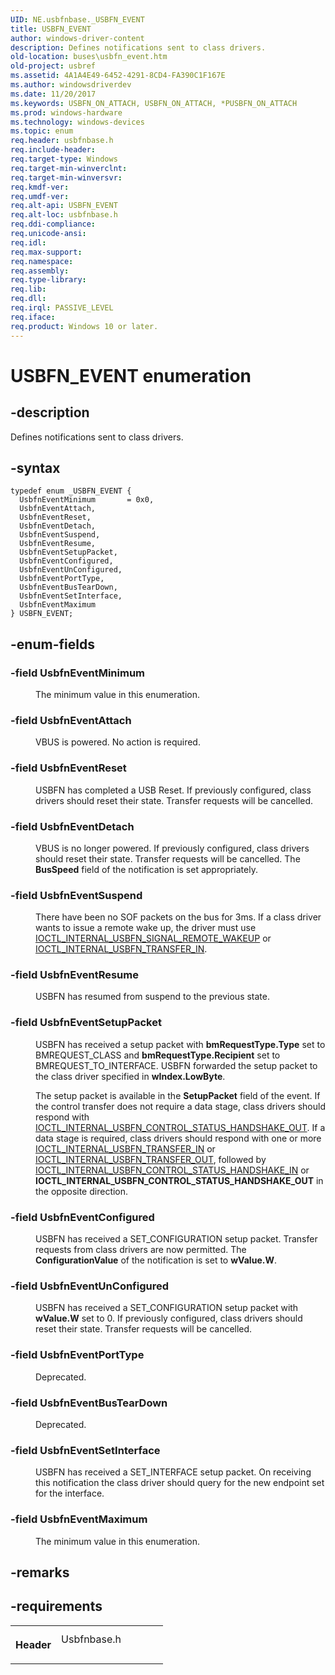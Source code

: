 ```yaml
---
UID: NE.usbfnbase._USBFN_EVENT
title: USBFN_EVENT
author: windows-driver-content
description: Defines notifications sent to class drivers.
old-location: buses\usbfn_event.htm
old-project: usbref
ms.assetid: 4A1A4E49-6452-4291-8CD4-FA390C1F167E
ms.author: windowsdriverdev
ms.date: 11/20/2017
ms.keywords: USBFN_ON_ATTACH, USBFN_ON_ATTACH, *PUSBFN_ON_ATTACH
ms.prod: windows-hardware
ms.technology: windows-devices
ms.topic: enum
req.header: usbfnbase.h
req.include-header: 
req.target-type: Windows
req.target-min-winverclnt: 
req.target-min-winversvr: 
req.kmdf-ver: 
req.umdf-ver: 
req.alt-api: USBFN_EVENT
req.alt-loc: usbfnbase.h
req.ddi-compliance: 
req.unicode-ansi: 
req.idl: 
req.max-support: 
req.namespace: 
req.assembly: 
req.type-library: 
req.lib: 
req.dll: 
req.irql: PASSIVE_LEVEL
req.iface: 
req.product: Windows 10 or later.
---
```


# USBFN_EVENT enumeration



## -description
<p>Defines notifications sent to class drivers.</p>


## -syntax

````
typedef enum _USBFN_EVENT { 
  UsbfnEventMinimum       = 0x0,
  UsbfnEventAttach,
  UsbfnEventReset,
  UsbfnEventDetach,
  UsbfnEventSuspend,
  UsbfnEventResume,
  UsbfnEventSetupPacket,
  UsbfnEventConfigured,
  UsbfnEventUnConfigured,
  UsbfnEventPortType,
  UsbfnEventBusTearDown,
  UsbfnEventSetInterface,
  UsbfnEventMaximum
} USBFN_EVENT;
````


## -enum-fields
<dl>

### -field <a id="UsbfnEventMinimum"></a><a id="usbfneventminimum"></a><a id="USBFNEVENTMINIMUM"></a><b>UsbfnEventMinimum</b>

<dd>
<p>The minimum value in this enumeration.</p>
</dd>

### -field <a id="UsbfnEventAttach"></a><a id="usbfneventattach"></a><a id="USBFNEVENTATTACH"></a><b>UsbfnEventAttach</b>

<dd>
<p>VBUS is powered. No action is required.</p>
</dd>

### -field <a id="UsbfnEventReset"></a><a id="usbfneventreset"></a><a id="USBFNEVENTRESET"></a><b>UsbfnEventReset</b>

<dd>
<p>USBFN has completed a USB Reset. If previously configured, class drivers should reset their state. Transfer requests will be cancelled.</p>
</dd>

### -field <a id="UsbfnEventDetach"></a><a id="usbfneventdetach"></a><a id="USBFNEVENTDETACH"></a><b>UsbfnEventDetach</b>

<dd>
<p>    VBUS is no longer powered.
    If previously configured, class drivers should
    reset their state. Transfer requests will be cancelled.
    The <b>BusSpeed</b> field of the notification is set appropriately.</p>
</dd>

### -field <a id="UsbfnEventSuspend"></a><a id="usbfneventsuspend"></a><a id="USBFNEVENTSUSPEND"></a><b>UsbfnEventSuspend</b>

<dd>
<p>    There have been no SOF packets on the bus for 3ms.
    If a class driver wants to issue a remote wake up,
     the driver must use <a href="https://msdn.microsoft.com/library/windows/hardware/mt187906">IOCTL_INTERNAL_USBFN_SIGNAL_REMOTE_WAKEUP</a> or <a href="https://msdn.microsoft.com/library/windows/hardware/mt188024">IOCTL_INTERNAL_USBFN_TRANSFER_IN</a>.</p>
</dd>

### -field <a id="UsbfnEventResume"></a><a id="usbfneventresume"></a><a id="USBFNEVENTRESUME"></a><b>UsbfnEventResume</b>

<dd>
<p>USBFN has resumed from suspend to the previous state.</p>
</dd>

### -field <a id="UsbfnEventSetupPacket"></a><a id="usbfneventsetuppacket"></a><a id="USBFNEVENTSETUPPACKET"></a><b>UsbfnEventSetupPacket</b>

<dd>
<p>    USBFN has received a setup packet with
    <b>bmRequestType.Type</b> set to BMREQUEST_CLASS and
    <b>bmRequestType.Recipient</b> set to BMREQUEST_TO_INTERFACE.
    USBFN forwarded the setup packet to the class driver
    specified in <b>wIndex.LowByte</b>.</p>
<p> The setup packet is available in the <b>SetupPacket</b> field of the
    event. If the control transfer does not require a data stage,
     class drivers should respond with
    <a href="https://msdn.microsoft.com/library/windows/hardware/mt187893">IOCTL_INTERNAL_USBFN_CONTROL_STATUS_HANDSHAKE_OUT</a>.
    If a data stage is required, class drivers should respond with
    one or more <a href="https://msdn.microsoft.com/library/windows/hardware/mt188024">IOCTL_INTERNAL_USBFN_TRANSFER_IN</a> or <a href="https://msdn.microsoft.com/library/windows/hardware/mt187905">IOCTL_INTERNAL_USBFN_TRANSFER_OUT</a>, followed by
    <a href="https://msdn.microsoft.com/library/windows/hardware/mt188023">IOCTL_INTERNAL_USBFN_CONTROL_STATUS_HANDSHAKE_IN</a> or <b>IOCTL_INTERNAL_USBFN_CONTROL_STATUS_HANDSHAKE_OUT</b> in the opposite
    direction.</p>
</dd>

### -field <a id="UsbfnEventConfigured"></a><a id="usbfneventconfigured"></a><a id="USBFNEVENTCONFIGURED"></a><b>UsbfnEventConfigured</b>

<dd>
<p>    USBFN has received a SET_CONFIGURATION setup packet. Transfer
    requests from class drivers are now permitted.
    The <b>ConfigurationValue</b> of the notification is set to <b>wValue.W</b>.</p>
</dd>

### -field <a id="UsbfnEventUnConfigured"></a><a id="usbfneventunconfigured"></a><a id="USBFNEVENTUNCONFIGURED"></a><b>UsbfnEventUnConfigured</b>

<dd>
<p>    USBFN has received a SET_CONFIGURATION setup packet with
    <b>wValue.W</b> set to 0. If previously configured, class drivers should
    reset their state. Transfer requests will be cancelled.</p>
</dd>

### -field <a id="UsbfnEventPortType"></a><a id="usbfneventporttype"></a><a id="USBFNEVENTPORTTYPE"></a><b>UsbfnEventPortType</b>

<dd>
<p>Deprecated.</p>
</dd>

### -field <a id="UsbfnEventBusTearDown"></a><a id="usbfneventbusteardown"></a><a id="USBFNEVENTBUSTEARDOWN"></a><b>UsbfnEventBusTearDown</b>

<dd>
<p>Deprecated.</p>
</dd>

### -field <a id="UsbfnEventSetInterface"></a><a id="usbfneventsetinterface"></a><a id="USBFNEVENTSETINTERFACE"></a><b>UsbfnEventSetInterface</b>

<dd>
<p>USBFN has received a SET_INTERFACE setup packet.  On receiving this
    notification the class driver should query for the new endpoint set
    for the interface.</p>
</dd>

### -field <a id="UsbfnEventMaximum"></a><a id="usbfneventmaximum"></a><a id="USBFNEVENTMAXIMUM"></a><b>UsbfnEventMaximum</b>

<dd>
<p>The minimum value in this enumeration.</p>
</dd>
</dl>

## -remarks


## -requirements
<table>
<tr>
<th width="30%">
<p>Header</p>
</th>
<td width="70%">
<dl>
<dt>Usbfnbase.h</dt>
</dl>
</td>
</tr>
</table>